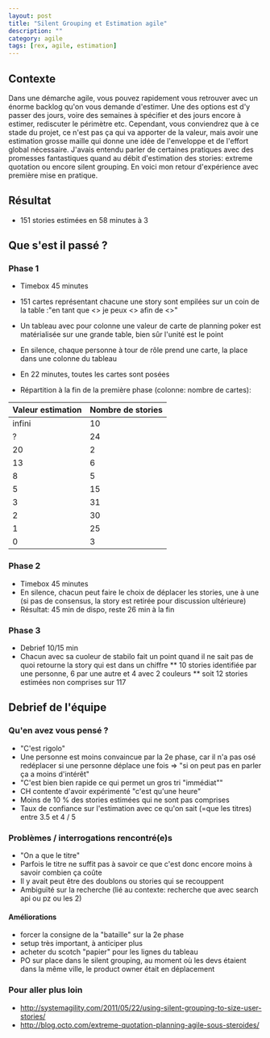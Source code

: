 ```yaml
---
layout: post
title: "Silent Grouping et Estimation agile"
description: ""
category: agile 
tags: [rex, agile, estimation]
---
```


## Contexte

Dans une démarche agile, vous pouvez rapidement vous retrouver avec un énorme backlog qu'on vous demande d'estimer. Une des options est d'y passer des jours, voire des semaines à spécifier et des jours encore à estimer, rediscuter le périmètre etc. Cependant, vous conviendrez que à ce stade du projet, ce n'est pas ça qui va apporter de la valeur, mais avoir une estimation grosse maille qui donne une idée de l'enveloppe et de l'effort global nécessaire. J'avais entendu parler de certaines pratiques avec des promesses fantastiques quand au débit d'estimation des stories: extreme quotation ou encore silent grouping. En voici mon retour d'expérience avec première mise en pratique.

## Résultat

* 151 stories estimées en 58 minutes à 3

## Que s'est il passé ?

### Phase 1

* Timebox 45 minutes
* 151 cartes représentant chacune une story sont empilées sur un coin de la table :"en tant que <> je peux <> afin de <>"
* Un tableau avec pour colonne une valeur de carte de planning poker est matérialisée sur une grande table, bien sûr l'unité est le point
* En silence, chaque personne à tour de rôle prend une carte, la place dans une colonne du tableau
* En 22 minutes, toutes les cartes sont posées

* Répartition à la fin de la première phase (colonne: nombre de cartes):

|Valeur estimation |Nombre de stories|
|------------------|-----------------|
|infini| 10|
|? | 24|
|20| 2 |
|13| 6 |
|8 | 5 |
|5 | 15|
|3 | 31|
|2 | 30|
|1 | 25|
|0 | 3 |

### Phase 2

* Timebox 45 minutes
* En silence, chacun peut faire le choix de déplacer les stories, une à une (si pas de consensus, la story est retirée pour discussion ultérieure)
* Résultat: 45 min de dispo, reste 26 min à la fin

### Phase 3

* Debrief 10/15 min
* Chacun avec sa cuoleur de stabilo fait un point quand il ne sait pas de quoi retourne la story qui est dans un chiffre
** 10 stories identifiée par une personne, 6 par une autre et 4 avec 2 couleurs
** soit 12 stories estimées non comprises sur 117

## Debrief de l'équipe

### Qu'en avez vous pensé ?

* "C'est rigolo"
* Une personne est moins convaincue par la 2e phase, car il n'a pas osé redéplacer si une personne déplace une fois => "si on peut pas en parler ça a moins d'intérêt"
* "C'est bien bien rapide ce qui permet un gros tri "immédiat""
* CH contente d'avoir expérimenté "c'est qu'une heure"
* Moins de 10 % des stories estimées qui ne sont pas comprises
* Taux de confiance sur l'estimation avec ce qu'on sait (=que les titres) entre 3.5 et 4 / 5

### Problèmes / interrogations rencontré(e)s

* "On a que le titre"
* Parfois le titre ne suffit pas à savoir ce que c'est donc encore moins à savoir combien ça coûte
* Il y avait peut être des doublons ou stories qui se recouppent
* Ambiguïté sur la recherche (lié au contexte: recherche que avec search api ou pz ou les 2)

#### Améliorations

* forcer la consigne de la "bataille" sur la 2e phase
* setup très important, à anticiper plus
* acheter du scotch "papier" pour les lignes du tableau
* PO sur place dans le silent grouping, au moment où les devs étaient dans la même ville, le product owner était en déplacement

### Pour aller plus loin

* http://systemagility.com/2011/05/22/using-silent-grouping-to-size-user-stories/
* http://blog.octo.com/extreme-quotation-planning-agile-sous-steroides/
